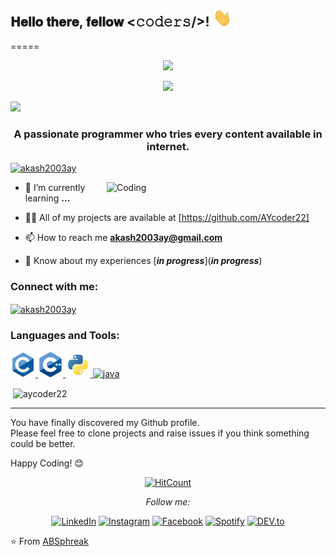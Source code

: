 
                                                                      
<h2> 𝐇𝐞𝐥𝐥𝐨 𝐭𝐡𝐞𝐫𝐞, 𝐟𝐞𝐥𝐥𝐨𝐰 <𝚌𝚘𝚍𝚎𝚛𝚜/>! <img src="https://github.com/ABSphreak/ABSphreak/blob/master/gifs/Hi.gif" width="30px"></h2>
=====
<div align="center" width="50">

![](https://github.com/AYcoder22/AYcoder22/blob/main/Greetings.gif)

</div>
<p align="center"><a href="https://github.com/AYcoder22"> <img src="https://komarev.com/ghpvc/?username=AYcoder22&style=for-the-badge"> </a></p>

![](https://hit.yhype.me/github/profile?user_id=1849174)
<h3 align="center">A passionate programmer who tries every content available in internet.</h3>

<p align="left"> <a href="https://twitter.com/akash2003ay" target="blank"><img src="https://img.shields.io/twitter/follow/akash2003ay?logo=twitter&style=for-the-badge" alt="akash2003ay" /></a> </p>

<img align="right" alt="Coding" width="350" src="https://cdn.dribbble.com/users/730703/screenshots/6581243/avento.gif">

- 🌱 I’m currently learning **...**

- 👨‍💻 All of my projects are available at [https://github.com/AYcoder22]

- 📫 How to reach me **akash2003ay@gmail.com**


- 📄 Know about my experiences [___in progress___](___in progress___)

<h3 align="left">Connect with me:</h3>
<p align="left">
<a href="https://twitter.com/akash2003ay" target="blank"><img align="center" src="https://raw.githubusercontent.com/rahuldkjain/github-profile-readme-generator/master/src/images/icons/Social/twitter.svg" alt="akash2003ay" height="30" width="40" /></a>
</p>

<h3 align="left">Languages and Tools:</h3>
<p align="left"> 
<a href="https://www.cprogramming.com/" target="_blank" rel="noreferrer"> <img src="https://raw.githubusercontent.com/devicons/devicon/master/icons/c/c-original.svg" alt="c" width="40" height="40"/> </a>
<a href="https://www.w3schools.com/cpp/" target="_blank" rel="noreferrer"> <img src="https://raw.githubusercontent.com/devicons/devicon/master/icons/cplusplus/cplusplus-original.svg" alt="cplusplus" width="40" height="40"/> </a> 
<a href="https://www.python.org" target="_blank" rel="noreferrer"> <img src="https://raw.githubusercontent.com/devicons/devicon/master/icons/python/python-original.svg" alt="python" width="40" height="40"/> </a>
<a href="https://dev.java/" target="_blank" rel="noreferrer"> <img src=![java-logo-vector](https://github.com/AYcoder22/AYcoder22/assets/69795479/ffb0224d-ef43-44a4-b0fc-7509625d8f24) alt="java" > </a>

</p>

<p>&nbsp;<img align="center" src="https://github-readme-stats.vercel.app/api?username=aycoder22&show_icons=true&locale=en" alt="aycoder22" /></p>


-----------------------------


You have finally discovered my Github profile. <br>
Please feel free to clone projects and raise issues if you think something could be better.

Happy Coding! 😊

<div align="center">

[![HitCount](http://hits.dwyl.com/ABSphreak/ABSphreak.svg)](http://hits.dwyl.com/ABSphreak/ABSphreak)

<i>Follow me:</i><br>

<a href="https://www.linkedin.com/in/absphreak" target="_blank"><img src="https://img.shields.io/badge/LinkedIn-%230077B5.svg?&style=flat-square&logo=linkedin&logoColor=white" alt="LinkedIn"></a>
<a href="https://www.instagram.com/absphreak" target="_blank"><img src="https://img.shields.io/badge/Instagram-%23E4405F.svg?&style=flat-square&logo=instagram&logoColor=white" alt="Instagram"></a>
<a href="https://www.facebook.com/originalphreak" target="_blank"><img src="https://img.shields.io/badge/Facebook-%231877F2.svg?&style=flat-square&logo=facebook&logoColor=white" alt="Facebook"></a>
<a href="https://open.spotify.com/user/0170agi99s5hh187g7mtz245b" target="_blank"><img src="https://img.shields.io/badge/Spotify-%231ED760.svg?&style=flat-square&logo=spotify&logoColor=white" alt="Spotify"></a>
<a href="https://dev.to/ABSphreak" target="_blank"><img src="https://img.shields.io/badge/DEV-%230A0A0A.svg?&style=flat-square&logo=DEV.to&logoColor=white" alt="DEV.to"></a>

</div>


⭐ From [ABSphreak](https://github.com/ABSphreak)
